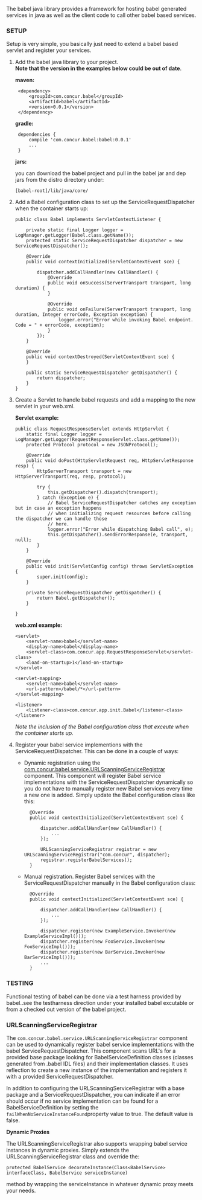The babel java library provides a framework for hosting babel generated services in java as well as the client code to call other babel based services.

### SETUP

Setup is very simple, you basically just need to extend a babel based servlet and register your services.

1. Add the babel java library to your project.  
__Note that the version in the examples below could be out of date__.

	__maven:__
	
		<dependency>
			<groupId>com.concur.babel</groupId>
			<artifactId>babel</artifactId>
			<version>0.0.1</version>
		</dependency>
		
	__gradle:__
	
		dependencies {
    		compile 'com.concur.babel:babel:0.0.1'
    		...
    	}
    	
    	
    __jars:__
    
    you can download the babel project and pull in the babel jar and dep jars from the distro directory under:
    
	`[babel-root]/lib/java/core/`
	
2.  Add a Babel configuration class to set up the ServiceRequestDispatcher when the container starts up:

		public class Babel implements ServletContextListener {

    		private static final Logger logger = LogManager.getLogger(Babel.class.getName());
    		protected static ServiceRequestDispatcher dispatcher = new ServiceRequestDispatcher();

    		@Override
    		public void contextInitialized(ServletContextEvent sce) {

        		dispatcher.addCallHandler(new CallHandler() {
            		@Override
            		public void onSuccess(ServerTransport transport, long duration) {
            		}

            		@Override
            		public void onFailure(ServerTransport transport, long duration, Integer errorCode, Exception exception) {
                		logger.error("Error while invoking Babel endpoint.  Code = " + errorCode, exception);
            		}
        		});
    		}

			@Override
    		public void contextDestroyed(ServletContextEvent sce) {
    		}

    		public static ServiceRequestDispatcher getDispatcher() {
        		return dispatcher;
    		}
		}

3.  Create a Servlet to handle babel requests and add a mapping to the new servlet in your web.xml.

	__Servlet example:__

		public class RequestResponseServlet extends HttpServlet {
    		static final Logger logger = LogManager.getLogger(RequestResponseServlet.class.getName());
    		protected Protocol protocol = new JSONProtocol();

    		@Override
    		public void doPost(HttpServletRequest req, HttpServletResponse resp) {
        		HttpServerTransport transport = new HttpServerTransport(req, resp, protocol);

       			try {
            		this.getDispatcher().dispatch(transport);
        		} catch (Exception e) {
            		// Babel ServiceRequestDispatcher catches any exception but in case an exception happens
            		// when initializing request resources before calling the dispatcher we can handle those
            		// here.
            		logger.error("Error while dispatching Babel call", e);
            		this.getDispatcher().sendErrorResponse(e, transport, null);
        		}
    		}

    		@Override
    		public void init(ServletConfig config) throws ServletException {
        		super.init(config);
    		}

    		private ServiceRequestDispatcher getDispatcher() {
        		return Babel.getDispatcher();
    		}

		}
  
	__web.xml example:__

		<servlet>       
  			<servlet-name>babel</servlet-name>
      		<display-name>babel</display-name>
      		<servlet-class>com.concur.app.RequestResponseServlet</servlet-class>
      		<load-on-startup>1</load-on-startup>
  		</servlet>
  	
		<servlet-mapping>
  			<servlet-name>babel</servlet-name>
      		<url-pattern>/babel/*</url-pattern>
  		</servlet-mapping>
	
		<listener>
      		<listener-class>com.concur.app.init.Babel</listener-class>
 		</listener>
 	
	_Note the inclusion of the Babel configuration class that exceute when the container starts up._
	
4.  Register your babel service implementions with the ServiceRequestDispatcher. This can be done in a couple of ways:

	* Dynamic registration using the [com.concur.babel.service.URLScanningServiceRegistrar](#registrar) component.  This component will register Babel service implementations with the ServiceRequestDispatcher dynamically so you do not have to manually register new Babel services every time a new one is added.  Simply update the Babel configuration class like this:
	
			@Override
    		public void contextInitialized(ServletContextEvent sce) {

        		dispatcher.addCallHandler(new CallHandler() {
					...
        		});

        		URLScanningServiceRegistrar registrar = new URLScanningServiceRegistrar("com.concur", dispatcher);
        		registrar.registerBabelServices();
    		}
	
	* Manual registration.  Register Babel services with the ServiceRequestDispatcher manually in the Babel configuration class:
		
			@Override
    		public void contextInitialized(ServletContextEvent sce) {

        		dispatcher.addCallHandler(new CallHandler() {
					...
        		});

				dispatcher.register(new ExampleService.Invoker(new ExampleServiceImpl()));
				dispatcher.register(new FooService.Invoker(new FooServiceImpl()));
				dispatcher.register(new BarService.Invoker(new BarServiceImpl()));
				...
    		}


### TESTING

Functional testing of babel can be done via a test harness provided by babel..see the testharness direction under your installed babel excutable or from a checked out version of the babel project.

### <a name="registrar">URLScanningServiceRegistrar</a>

The `com.concur.babel.service.URLScanningServiceRegistrar` component can be used to dynamically register babel service implementations with the babel ServiceRequestDispatcher.  This component scans URL's for a provided base package looking for BabelServiceDefinition classes (classes generated from .babel IDL files) and their implementation classes.  It uses reflection to create a new instance of the implementation and registers it with a provided ServiceRequestDispatcher.

In addition to configuring the URLScanningServiceRegistrar with a base package and a ServiceRequestDispatcher, you can indicate if an error should occur if no service implementation can be found for a BabelServiceDefinition by setting the `failWhenNoServiceInstanceFound`property value to true.  The default value is false.

__Dynamic Proxies__

The URLScanningServiceRegistrar also supports wrapping babel service instances in dynamic proxies.  Simply extends the URLScanningServiceRegistrar class and override the: 

	protected BabelService decorateInstance(Class<BabelService> interfaceClass, BabelService serviceInstance)
	
method by wrapping the serviceInstance in whatever dynamic proxy meets your needs.








